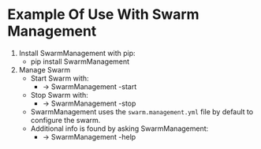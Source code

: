 # Example Of Use With Swarm Management
1. Install SwarmManagement with pip:
    - pip install SwarmManagement
2. Manage Swarm
    - Start Swarm with:
        - -> SwarmManagement -start
    - Stop Swarm with:
        - -> SwarmManagement -stop
    - SwarmManagement uses the `swarm.management.yml` file by default to configure the swarm.
    - Additional info is found by asking SwarmManagement:
        - -> SwarmManagement -help